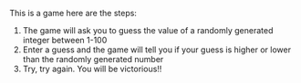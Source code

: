 This is a game here are the steps:
1. The game will ask you to guess the value of a randomly generated integer between 1-100
2. Enter a guess and the game will tell you if your guess is higher or lower than the randomly generated number
3. Try, try again. You will be victorious!!
